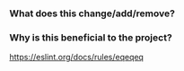 ### What does this change/add/remove?



### Why is this beneficial to the project?
https://eslint.org/docs/rules/eqeqeq